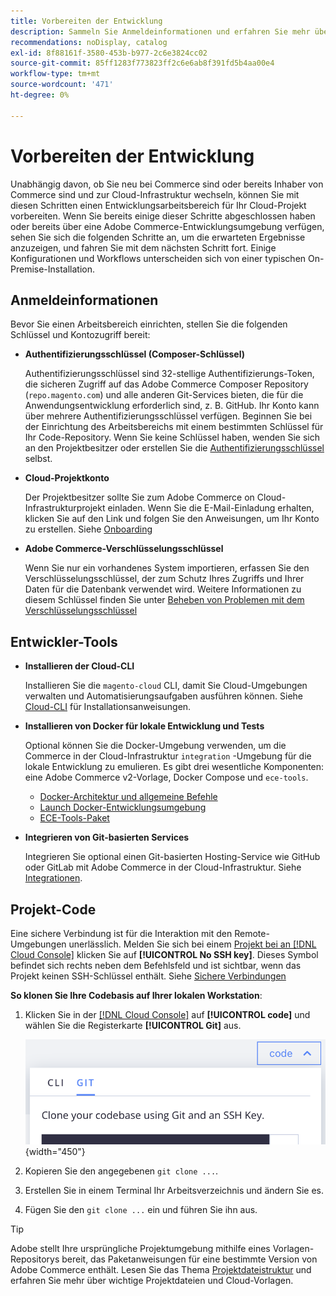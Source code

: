```yaml
---
title: Vorbereiten der Entwicklung
description: Sammeln Sie Anmeldeinformationen und erfahren Sie mehr über die Tools, die zum Einrichten eines Entwicklungsarbeitsbereichs für die Verwendung mit Ihrem Commerce in einem Cloud-Infrastrukturprojekt verfügbar sind.
recommendations: noDisplay, catalog
exl-id: 8f88161f-3580-453b-b977-2c6e3824cc02
source-git-commit: 85ff1283f773823ff2c6e6ab8f391fd5b4aa00e4
workflow-type: tm+mt
source-wordcount: '471'
ht-degree: 0%

---
```


# Vorbereiten der Entwicklung

Unabhängig davon, ob Sie neu bei Commerce sind oder bereits Inhaber von Commerce sind und zur Cloud-Infrastruktur wechseln, können Sie mit diesen Schritten einen Entwicklungsarbeitsbereich für Ihr Cloud-Projekt vorbereiten. Wenn Sie bereits einige dieser Schritte abgeschlossen haben oder bereits über eine Adobe Commerce-Entwicklungsumgebung verfügen, sehen Sie sich die folgenden Schritte an, um die erwarteten Ergebnisse anzuzeigen, und fahren Sie mit dem nächsten Schritt fort. Einige Konfigurationen und Workflows unterscheiden sich von einer typischen On-Premise-Installation.

## Anmeldeinformationen

Bevor Sie einen Arbeitsbereich einrichten, stellen Sie die folgenden Schlüssel und Kontozugriff bereit:

- **Authentifizierungsschlüssel (Composer-Schlüssel)**

  Authentifizierungsschlüssel sind 32-stellige Authentifizierungs-Token, die sicheren Zugriff auf das Adobe Commerce Composer Repository (`repo.magento.com`) und alle anderen Git-Services bieten, die für die Anwendungsentwicklung erforderlich sind, z. B. GitHub. Ihr Konto kann über mehrere Authentifizierungsschlüssel verfügen. Beginnen Sie bei der Einrichtung des Arbeitsbereichs mit einem bestimmten Schlüssel für Ihr Code-Repository. Wenn Sie keine Schlüssel haben, wenden Sie sich an den Projektbesitzer oder erstellen Sie die [Authentifizierungsschlüssel](../cloud-guide/development/authentication-keys.md) selbst.

- **Cloud-Projektkonto**

  Der Projektbesitzer sollte Sie zum Adobe Commerce on Cloud-Infrastrukturprojekt einladen. Wenn Sie die E-Mail-Einladung erhalten, klicken Sie auf den Link und folgen Sie den Anweisungen, um Ihr Konto zu erstellen. Siehe [Onboarding](onboarding.md)

- **Adobe Commerce-Verschlüsselungsschlüssel**

  Wenn Sie nur ein vorhandenes System importieren, erfassen Sie den Verschlüsselungsschlüssel, der zum Schutz Ihres Zugriffs und Ihrer Daten für die Datenbank verwendet wird. Weitere Informationen zu diesem Schlüssel finden Sie unter [Beheben von Problemen mit dem Verschlüsselungsschlüssel](https://experienceleague.adobe.com/docs/commerce-knowledge-base/kb/troubleshooting/miscellaneous/resolve-issues-with-encryption-key.html)

## Entwickler-Tools

- **Installieren der Cloud-CLI**

  Installieren Sie die `magento-cloud` CLI, damit Sie Cloud-Umgebungen verwalten und Automatisierungsaufgaben ausführen können. Siehe [Cloud-CLI](../cloud-guide/dev-tools/cloud-cli-overview.md) für Installationsanweisungen.

- **Installieren von Docker für lokale Entwicklung und Tests**

  Optional können Sie die Docker-Umgebung verwenden, um die Commerce in der Cloud-Infrastruktur `integration` -Umgebung für die lokale Entwicklung zu emulieren. Es gibt drei wesentliche Komponenten: eine Adobe Commerce v2-Vorlage, Docker Compose und `ece-tools`.

   - [Docker-Architektur und allgemeine Befehle](../cloud-guide/dev-tools/cloud-docker.md)
   - [Launch Docker-Entwicklungsumgebung](https://developer.adobe.com/commerce/cloud-tools/docker/setup/)
   - [ECE-Tools-Paket](../cloud-guide/dev-tools/package-overview.md)

- **Integrieren von Git-basierten Services**

  Integrieren Sie optional einen Git-basierten Hosting-Service wie GitHub oder GitLab mit Adobe Commerce in der Cloud-Infrastruktur. Siehe [Integrationen](../cloud-guide/integrations/overview.md).

## Projekt-Code

Eine sichere Verbindung ist für die Interaktion mit den Remote-Umgebungen unerlässlich. Melden Sie sich bei einem [ Projekt bei an  [!DNL Cloud Console]](https://console.adobecommerce.com) klicken Sie auf **[!UICONTROL No SSH key]**. Dieses Symbol befindet sich rechts neben dem Befehlsfeld und ist sichtbar, wenn das Projekt keinen SSH-Schlüssel enthält. Siehe [Sichere Verbindungen](../cloud-guide/development/secure-connections.md#add-an-ssh-public-key-to-your-account)

**So klonen Sie Ihre Codebasis auf Ihrer lokalen Workstation**:

1. Klicken Sie in der [[!DNL Cloud Console]](https://console.adobecommerce.com) auf **[!UICONTROL code]** und wählen Sie die Registerkarte **[!UICONTROL Git]** aus.

   ![Klonen Sie Ihren Code](../assets/ui-git-code.png){width="450"}

1. Kopieren Sie den angegebenen `git clone ...`.

1. Erstellen Sie in einem Terminal Ihr Arbeitsverzeichnis und ändern Sie es.

1. Fügen Sie den `git clone ...` ein und führen Sie ihn aus.

>[!TIP]
>
>Adobe stellt Ihre ursprüngliche Projektumgebung mithilfe eines Vorlagen-Repositorys bereit, das Paketanweisungen für eine bestimmte Version von Adobe Commerce enthält. Lesen Sie das Thema [Projektdateistruktur](../cloud-guide/project/file-structure.md) und erfahren Sie mehr über wichtige Projektdateien und Cloud-Vorlagen.
